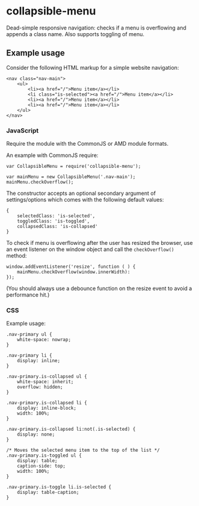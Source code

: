 # collapsible-menu
Dead-simple responsive navigation: checks if a menu is overflowing and appends a class name. Also supports toggling of menu.

## Example usage

Consider the following HTML markup for a simple website navigation:
```
<nav class="nav-main">
    <ul>
        <li><a href="/">Menu item</a></li>
        <li class="is-selected"><a href="/">Menu item</a></li>
        <li><a href="/">Menu item</a></li>
        <li><a href="/">Menu item</a></li>
    </ul>
</nav>
```

### JavaScript
Require the module with the CommonJS or AMD module formats.

An example with CommonJS require:
```
var CollapsibleMenu = require('collapsible-menu');

var mainMenu = new CollapsibleMenu('.nav-main');
mainMenu.checkOverflow();
```

The constructor accepts an optional secondary argument of settings/options which comes with the following default values:
```
{
    selectedClass: 'is-selected',
    toggledClass: 'is-toggled',
    collapsedClass: 'is-collapsed'
}
```

To check if menu is overflowing after the user has resized the browser, use an event listener on the window object and call the `checkOverflow()` method:
```
window.addEventListener('resize', function ( ) {
    mainMenu.checkOverflow(window.innerWidth):
});
```

(You should always use a debounce function on the resize event to avoid a performance hit.)

### CSS

Example usage:

```
.nav-primary ul {
    white-space: nowrap;
}

.nav-primary li {
    display: inline;
}

.nav-primary.is-collapsed ul {
    white-space: inherit;
    overflow: hidden;
}

.nav-primary.is-collapsed li {
    display: inline-block;
    width: 100%;
}

.nav-primary.is-collapsed li:not(.is-selected) {
    display: none;
}

/* Moves the selected menu item to the top of the list */
.nav-primary.is-toggled ul {
    display: table;
    caption-side: top;
    width: 100%;
}

.nav-primary.is-toggle li.is-selected {
    display: table-caption;
}
```

